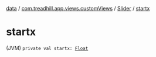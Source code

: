 [data](../../index.md) / [com.treadhill.app.views.customViews](../index.md) / [Slider](index.md) / [startx](./startx.md)

# startx

(JVM) `private val startx: `[`Float`](https://kotlinlang.org/api/latest/jvm/stdlib/kotlin/-float/index.html)